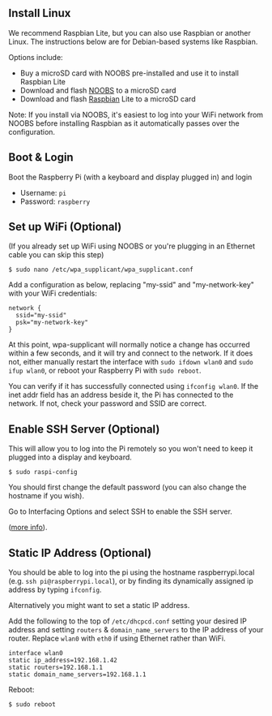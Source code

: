 ## Install Linux

We recommend Raspbian Lite, but you can also use Raspbian or another Linux. The instructions below are for Debian-based systems like Raspbian.

Options include:
  * Buy a microSD card with NOOBS pre-installed and use it to install Raspbian Lite
  * Download and flash [NOOBS](https://www.raspberrypi.org/downloads/noobs/) to a microSD card
  * Download and flash [Raspbian](https://www.raspberrypi.org/downloads/raspbian/) Lite to a microSD card

Note: If you install via NOOBS, it's easiest to log into your WiFi network from NOOBS before installing Raspbian as it automatically passes over the configuration.

## Boot & Login

Boot the Raspberry Pi (with a keyboard and display plugged in) and login

* Username: `pi`
* Password: `raspberry`

## Set up WiFi (Optional)

(If you already set up WiFi using NOOBS or you're plugging in an Ethernet cable you can skip this step)

`$ sudo nano /etc/wpa_supplicant/wpa_supplicant.conf`

Add a configuration as below, replacing "my-ssid" and "my-network-key" with your WiFi credentials:

```
network {
  ssid="my-ssid"
  psk="my-network-key"
}
```

At this point, wpa-supplicant will normally notice a change has occurred within a few seconds, and it will try and connect to the network. If it does not, either manually restart the interface with `sudo ifdown wlan0` and `sudo ifup wlan0`, or reboot your Raspberry Pi with `sudo reboot`.

You can verify if it has successfully connected using `ifconfig wlan0`. If the inet addr field has an address beside it, the Pi has connected to the network. If not, check your password and SSID are correct. 

## Enable SSH Server (Optional)

This will allow you to log into the Pi remotely so you won't need to keep it plugged into a display and keyboard.

`$ sudo raspi-config`

You should first change the default password (you can also change the hostname if you wish).

Go to Interfacing Options and select SSH to enable the SSH server.

([more info](https://www.raspberrypi.org/documentation/remote-access/ssh/)).

## Static IP Address (Optional)

You should be able to log into the pi using the hostname raspberrypi.local (e.g. `ssh pi@raspberrypi.local`), or by finding its dynamically assigned ip address by typing `ifconfig`.

Alternatively you might want to set a static IP address.

Add the following to the top of `/etc/dhcpcd.conf` setting your desired IP address and setting `routers` & `domain_name_servers` to the IP address of your router. Replace `wlan0` with `eth0` if using Ethernet rather than WiFi.

```
interface wlan0
static ip_address=192.168.1.42
static routers=192.168.1.1
static domain_name_servers=192.168.1.1
```

Reboot:

`$ sudo reboot`

